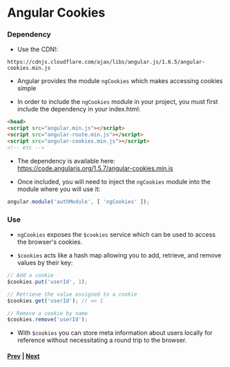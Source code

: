 # Angular Cookies

### Dependency

* Use the CDN!:

```
https://cdnjs.cloudflare.com/ajax/libs/angular.js/1.6.5/angular-cookies.min.js
```

* Angular provides the module `ngCookies` which makes accessing cookies simple

* In order to include the `ngCookies` module in your project, you must first include the dependency in your index.html:

```html
<head>
<script src="angular.min.js"></script>
<script src="angular-route.min.js"></script>
<script src="angular-cookies.min.js"></script>
<!-- etc -->
```

* The dependency is available here: https://code.angularjs.org/1.5.7/angular-cookies.min.js

* Once included, you will need to inject the `ngCookies` module into the module where you will use it:

```js
angular.module('authModule', [ 'ngCookies' ]);
```

### Use
* `ngCookies` exposes the `$cookies` service which can be used to access the browser's cookies.

* `$cookies` acts like a hash map allowing you to add, retrieve, and remove values by their key:

```js
// Add a cookie
$cookies.put('userId', 1);

// Retrieve the value assigned to a cookie
$cookies.get('userId'); // => 1

// Remove a cookie by name
$cookies.remove('userId');
```

* With `$cookies` you can store meta information about users locally for reference without necessitating a round trip to the browser.


#### [Prev](interceptors.md) | [Next](lab.md)
